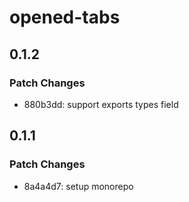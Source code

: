 # opened-tabs

## 0.1.2

### Patch Changes

- 880b3dd: support exports types field

## 0.1.1

### Patch Changes

- 8a4a4d7: setup monorepo
